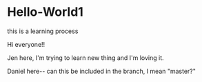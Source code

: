 # Hello-World1
this is a learning process


Hi everyone!!

Jen here, I'm trying to learn new thing and I'm loving it.

Daniel here-- can this be included in the branch, I mean "master?"

